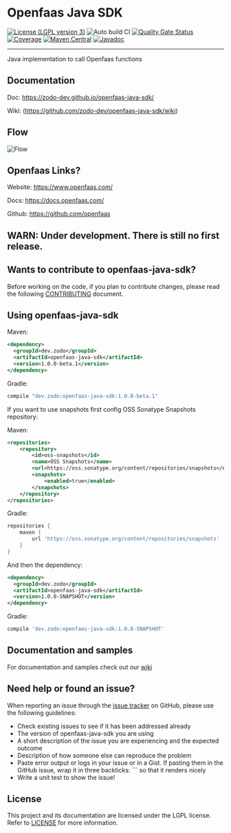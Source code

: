 Openfaas Java SDK
==========
[![License (LGPL version 3)](https://img.shields.io/badge/license-GNU%20LGPL%20version%203.0-blue.svg)](https://github.com/zodo-dev/openfaas-java-sdk/blob/develop/LICENCE)
![Auto build CI](https://github.com/zodo-dev/openfaas-java-sdk/workflows/Auto%20build%20CI/badge.svg)
[![Quality Gate Status](https://sonarcloud.io/api/project_badges/measure?project=zodo-dev%3Aopenfaas-java-sdk&metric=alert_status)](https://sonarcloud.io/dashboard?id=zodo-dev%3Aopenfaas-java-sdk)
[![Coverage](https://sonarcloud.io/api/project_badges/measure?project=zodo-dev%3Aopenfaas-java-sdk&metric=coverage)](https://sonarcloud.io/dashboard?id=zodo-dev%3Aopenfaas-java-sdk)
[![Maven Central](https://maven-badges.herokuapp.com/maven-central/dev.zodo/openfaas-java-sdk/badge.svg)](https://maven-badges.herokuapp.com/maven-central/dev.zodo/openfaas-java-sdk/)
[![Javadoc](http://www.javadoc.io/badge/dev.zodo/openfaas-java-sdk.svg)](http://www.javadoc.io/doc/dev.zodo/openfaas-java-sdk)

---
Java implementation to call Openfaas functions

Documentation
---

Doc: https://zodo-dev.github.io/openfaas-java-sdk/

Wiki: (https://github.com/zodo-dev/openfaas-java-sdk/wiki)

Flow
---
![Flow](https://zodo-dev.github.io/openfaas-java-sdk/images/openfaas-java-sdk-flow.png)

Openfaas Links?
---
Website: https://www.openfaas.com/

Docs: https://docs.openfaas.com/

Github: https://github.com/openfaas

WARN: Under development. There is still no first release.
---

Wants to contribute to openfaas-java-sdk?
---
Before working on the code, if you plan to contribute changes, please read the following [CONTRIBUTING](CONTRIBUTING.md) document.

Using openfaas-java-sdk
---

Maven:

``` xml
<dependency>
  <groupId>dev.zodo</groupId>
  <artifactId>openfaas-java-sdk</artifactId>
  <version>1.0.0-beta.1</version>
</dependency>
```

Gradle:

```groovy
compile "dev.zodo:openfaas-java-sdk:1.0.0-beta.1"
```

If you want to use snapshots first config OSS Sonatype Snapshots repository:

Maven:

``` xml
<repositories>
    <repository>
        <id>oss-snapshots</id>
        <name>OSS Snapshots</name>
        <url>https://oss.sonatype.org/content/repositories/snapshots</url>
        <snapshots>
            <enabled>true</enabled>
        </snapshots>
    </repository>
</repositories>
```

Gradle:

```groovy
repositories {
    maven {
        url 'https://oss.sonatype.org/content/repositories/snapshots'
    }
}
```

And then the dependency:

``` xml
<dependency>
  <groupId>dev.zodo</groupId>
  <artifactId>openfaas-java-sdk</artifactId>
  <version>1.0.0-SNAPSHOT</version>
</dependency>
```

Gradle:

```groovy
compile 'dev.zodo:openfaas-java-sdk:1.0.0-SNAPSHOT'
```

Documentation and samples
---

For documentation and samples check out our [wiki](https://github.com/zodo-dev/openfaas-java-sdk/wiki)

Need help or found an issue?
---

When reporting an issue through the [issue tracker](https://github.com/zodo-dev/openfaas-java-sdk/issues?state=open)
on GitHub, please use the following guidelines:

* Check existing issues to see if it has been addressed already
* The version of openfaas-java-sdk you are using
* A short description of the issue you are experiencing and the expected outcome
* Description of how someone else can reproduce the problem
* Paste error output or logs in your issue or in a Gist. If pasting them in the GitHub issue, wrap 
it in three backticks: ```  so that it renders nicely
* Write a unit test to show the issue!

License
---

This project and its documentation are licensed under the LGPL license. Refer to [LICENSE](LICENSE) for more information.
